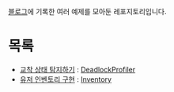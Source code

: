 [블로그](https://haedallog.tistory.com/)에 기록한 여러 예제를 모아둔 레포지토리입니다.

# 목록
- [교착 상태 탐지하기](https://haedallog.tistory.com/198) : [DeadlockProfiler](./DeadlockProfiler/)
- [유저 인벤토리 구현](https://haedallog.tistory.com/202) : [Inventory](./Inventory/)
